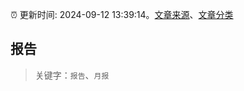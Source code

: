 :alarm_clock: 更新时间: 2024-09-12 13:39:14。[文章来源](/README.md)、[文章分类](/TAGS.md)

## 报告


> 关键字：`报告`、`月报`




